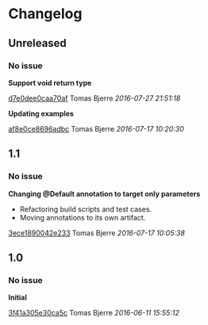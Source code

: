 
# Changelog

## Unreleased
### No issue

**Support void return type**


[d7e0dee0caa70af](https://github.com/tomasbjerre/java-method-invocation-builder/commit/d7e0dee0caa70af) Tomas Bjerre *2016-07-27 21:51:18*

**Updating examples**


[af8e0ce8696adbc](https://github.com/tomasbjerre/java-method-invocation-builder/commit/af8e0ce8696adbc) Tomas Bjerre *2016-07-17 10:20:30*


## 1.1
### No issue

**Changing @Default annotation to target only parameters**

 * Refactoring build scripts and test cases. 
 * Moving annotations to its own artifact. 

[3ece1890042e233](https://github.com/tomasbjerre/java-method-invocation-builder/commit/3ece1890042e233) Tomas Bjerre *2016-07-17 10:05:38*


## 1.0
### No issue

**Initial**


[3f41a305e30ca5c](https://github.com/tomasbjerre/java-method-invocation-builder/commit/3f41a305e30ca5c) Tomas Bjerre *2016-06-11 15:55:12*


 